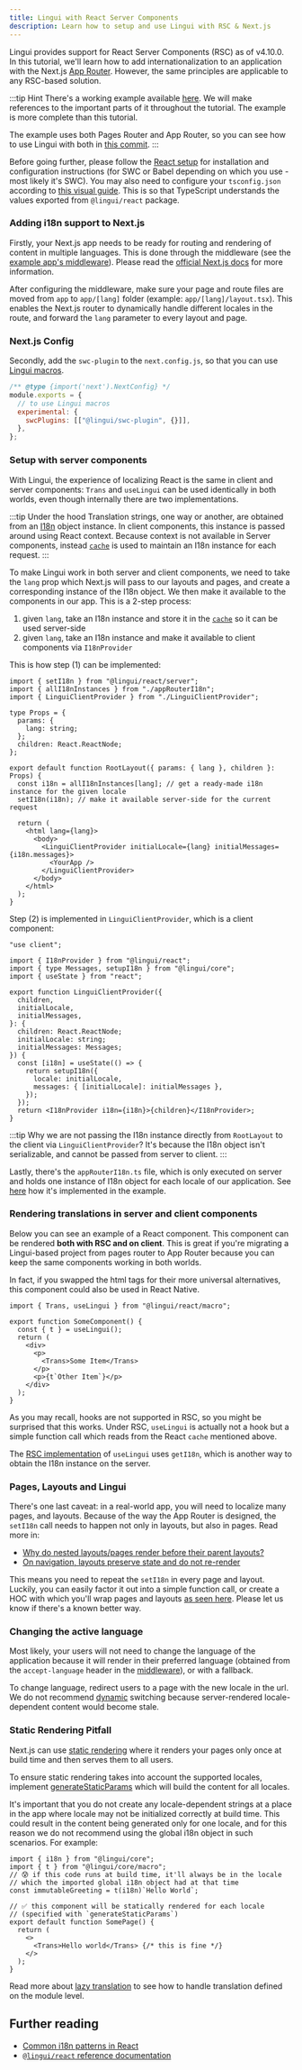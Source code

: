 ```yaml
---
title: Lingui with React Server Components
description: Learn how to setup and use Lingui with RSC & Next.js
---
```


Lingui provides support for React Server Components (RSC) as of v4.10.0. In this tutorial, we'll learn how to add internationalization to an application with the Next.js [App Router](https://nextjs.org/docs/app). However, the same principles are applicable to any RSC-based solution.

:::tip Hint
There's a working example available [here](https://github.com/lingui/js-lingui/tree/main/examples/nextjs-swc). We will make references to the important parts of it throughout the tutorial. The example is more complete than this tutorial.

The example uses both Pages Router and App Router, so you can see how to use Lingui with both in [this commit](https://github.com/lingui/js-lingui/pull/1944/commits/100fc74abb49cff677f4b1cac1dfd5da60262b67).
:::

Before going further, please follow the [React setup](/tutorials/setup-react?babel-or-swc=swc) for installation and configuration instructions (for SWC or Babel depending on which you use - most likely it's SWC). You may also need to configure your `tsconfig.json` according to [this visual guide](https://twitter.com/mattpocockuk/status/1724462050288587123). This is so that TypeScript understands the values exported from `@lingui/react` package.

### Adding i18n support to Next.js

Firstly, your Next.js app needs to be ready for routing and rendering of content in multiple languages. This is done through the middleware (see the [example app's middleware](https://github.com/lingui/js-lingui/blob/main/examples/nextjs-swc/src/middleware.ts)). Please read the [official Next.js docs](https://nextjs.org/docs/app/building-your-application/routing/internationalization) for more information.

After configuring the middleware, make sure your page and route files are moved from `app` to `app/[lang]` folder (example: `app/[lang]/layout.tsx`). This enables the Next.js router to dynamically handle different locales in the route, and forward the `lang` parameter to every layout and page.

### Next.js Config

Secondly, add the `swc-plugin` to the `next.config.js`, so that you can use [Lingui macros](https://lingui.dev/ref/macro).

```js title="next.config.js"
/** @type {import('next').NextConfig} */
module.exports = {
  // to use Lingui macros
  experimental: {
    swcPlugins: [["@lingui/swc-plugin", {}]],
  },
};
```

### Setup with server components

With Lingui, the experience of localizing React is the same in client and server components: `Trans` and `useLingui` can be used identically in both worlds, even though internally there are two implementations.

:::tip Under the hood
Translation strings, one way or another, are obtained from an [I18n](/docs/ref/core.md) object instance. In client components, this instance is passed around using React context. Because context is not available in Server components, instead [`cache`](https://react.dev/reference/react/cache) is used to maintain an I18n instance for each request.
:::

To make Lingui work in both server and client components, we need to take the `lang` prop which Next.js will pass to our layouts and pages, and create a corresponding instance of the I18n object. We then make it available to the components in our app. This is a 2-step process:

1. given `lang`, take an I18n instance and store it in the [`cache`](https://react.dev/reference/react/cache) so it can be used server-side
2. given `lang`, take an I18n instance and make it available to client components via `I18nProvider`

This is how step (1) can be implemented:

```tsx title="src/app/[lang]/layout.tsx"
import { setI18n } from "@lingui/react/server";
import { allI18nInstances } from "./appRouterI18n";
import { LinguiClientProvider } from "./LinguiClientProvider";

type Props = {
  params: {
    lang: string;
  };
  children: React.ReactNode;
};

export default function RootLayout({ params: { lang }, children }: Props) {
  const i18n = allI18nInstances[lang]; // get a ready-made i18n instance for the given locale
  setI18n(i18n); // make it available server-side for the current request

  return (
    <html lang={lang}>
      <body>
        <LinguiClientProvider initialLocale={lang} initialMessages={i18n.messages}>
          <YourApp />
        </LinguiClientProvider>
      </body>
    </html>
  );
}
```

Step (2) is implemented in `LinguiClientProvider`, which is a client component:

```tsx title="LinguiClientProvider.tsx"
"use client";

import { I18nProvider } from "@lingui/react";
import { type Messages, setupI18n } from "@lingui/core";
import { useState } from "react";

export function LinguiClientProvider({
  children,
  initialLocale,
  initialMessages,
}: {
  children: React.ReactNode;
  initialLocale: string;
  initialMessages: Messages;
}) {
  const [i18n] = useState(() => {
    return setupI18n({
      locale: initialLocale,
      messages: { [initialLocale]: initialMessages },
    });
  });
  return <I18nProvider i18n={i18n}>{children}</I18nProvider>;
}
```

:::tip
Why we are not passing the I18n instance directly from `RootLayout` to the client via `LinguiClientProvider`? It's because the I18n object isn't serializable, and cannot be passed from server to client.
:::

Lastly, there's the `appRouterI18n.ts` file, which is only executed on server and holds one instance of I18n object for each locale of our application. See [here](https://github.com/lingui/js-lingui/blob/main/examples/nextjs-swc/src/appRouterI18n.ts) how it's implemented in the example.

### Rendering translations in server and client components

Below you can see an example of a React component. This component can be rendered **both with RSC and on client**. This is great if you're migrating a Lingui-based project from pages router to App Router because you can keep the same components working in both worlds.

In fact, if you swapped the html tags for their more universal alternatives, this component could also be used in React Native.

```tsx title="app/[lang]/components/SomeComponent.tsx"
import { Trans, useLingui } from "@lingui/react/macro";

export function SomeComponent() {
  const { t } = useLingui();
  return (
    <div>
      <p>
        <Trans>Some Item</Trans>
      </p>
      <p>{t`Other Item`}</p>
    </div>
  );
}
```

As you may recall, hooks are not supported in RSC, so you might be surprised that this works. Under RSC, `useLingui` is actually not a hook but a simple function call which reads from the React `cache` mentioned above.

The [RSC implementation](https://github.com/lingui/js-lingui/blob/ec49d0cc53dbc4f9e0f92f0edcdf59f3e5c1de1f/packages/react/src/index-rsc.ts#L12) of `useLingui` uses `getI18n`, which is another way to obtain the I18n instance on the server.

### Pages, Layouts and Lingui

There's one last caveat: in a real-world app, you will need to localize many pages, and layouts. Because of the way the App Router is designed, the `setI18n` call needs to happen not only in layouts, but also in pages. Read more in:

- [Why do nested layouts/pages render before their parent layouts?](https://github.com/vercel/next.js/discussions/53026)
- [On navigation, layouts preserve state and do not re-render](https://nextjs.org/docs/app/building-your-application/routing/pages-and-layouts#layouts)

This means you need to repeat the `setI18n` in every page and layout. Luckily, you can easily factor it out into a simple function call, or create a HOC with which you'll wrap pages and layouts [as seen here](https://github.com/lingui/js-lingui/blob/main/examples/nextjs-swc/src/withLingui.tsx). Please let us know if there's a known better way.

### Changing the active language

Most likely, your users will not need to change the language of the application because it will render in their preferred language (obtained from the `accept-language` header in the [middleware](https://github.com/lingui/js-lingui/blob/2f1c1c3ae9e079c1c0e1a2ff617b1d0775af3170/examples/nextjs-swc/src/middleware.ts#L30)), or with a fallback.

To change language, redirect users to a page with the new locale in the url. We do not recommend [dynamic](/guides/dynamic-loading-catalogs.md) switching because server-rendered locale-dependent content would become stale.

### Static Rendering Pitfall

Next.js can use [static rendering](https://nextjs.org/docs/app/building-your-application/rendering/server-components#static-rendering-default) where it renders your pages only once at build time and then serves them to all users.

To ensure static rendering takes into account the supported locales, implement [generateStaticParams](https://nextjs.org/docs/app/api-reference/functions/generate-static-params) which will build the content for all locales.

It's important that you do not create any locale-dependent strings at a place in the app where locale may not be initialized correctly at build time. This could result in the content being generated only for one locale, and for this reason we do not recommend using the global i18n object in such scenarios. For example:

```tsx
import { i18n } from "@lingui/core";
import { t } from "@lingui/core/macro";
// 😰 if this code runs at build time, it'll always be in the locale
// which the imported global i18n object had at that time
const immutableGreeting = t(i18n)`Hello World`;

// ✅ this component will be statically rendered for each locale
// (specified with `generateStaticParams`)
export default function SomePage() {
  return (
    <>
      <Trans>Hello world</Trans> {/* this is fine */}
    </>
  );
}
```

Read more about [lazy translation](/docs/tutorials/react-patterns.md#translations-outside-react-components) to see how to handle translation defined on the module level.

## Further reading

- [Common i18n patterns in React](/docs/tutorials/react-patterns.md)
- [`@lingui/react` reference documentation](/docs/ref/react.md)
